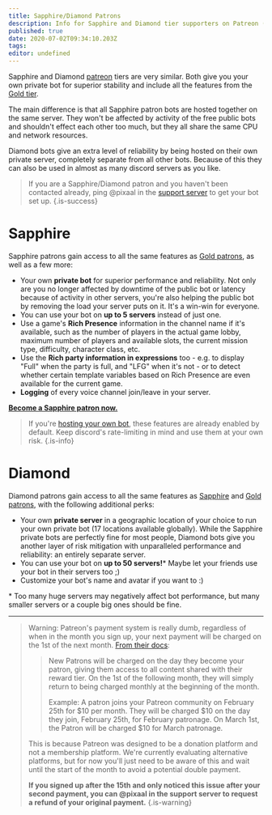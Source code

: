 ```yaml
---
title: Sapphire/Diamond Patrons
description: Info for Sapphire and Diamond tier supporters on Patreon (patreon.com/pixaal)
published: true
date: 2020-07-02T09:34:10.203Z
tags: 
editor: undefined
---
```


Sapphire and Diamond [patreon](https://www.patreon.com/pixaal) tiers are very similar. Both give you your own private bot for superior stability and include all the features from the [Gold tier](/gold-patrons).

The main difference is that all Sapphire patron bots are hosted together on the same server. They won't be affected by activity of the free public bots and shouldn't effect each other too much, but they all share the same CPU and network resources.

Diamond bots give an extra level of reliability by being hosted on their own private server, completely separate from all other bots. Because of this they can also be used in almost as many discord servers as you like.

> If you are a Sapphire/Diamond patron and you haven't been contacted already, ping @pixaal in the [support server](http://discord.io/DotsBotsSupport) to get your bot set up.
{.is-success}

# Sapphire

Sapphire patrons gain access to all the same features as [Gold patrons](/gold-patrons), as well as a few more:

* Your own **private bot** for superior performance and reliability. Not only are you no longer affected by downtime of the public bot or latency because of activity in other servers, you're also helping the public bot by removing the load your server puts on it. It's a win-win for everyone.
* You can use your bot on **up to 5 servers** instead of just one.
* Use a game's **Rich Presence** information in the channel name if it's available, such as the number of players in the actual game lobby, maximum number of players and available slots, the current mission type, difficulty, character class, etc.
* Use the **Rich party information in expressions** too - e.g. to display "Full" when the party is full, and "LFG" when it's not - or to detect whether certain template variables based on Rich Presence are even available for the current game.
* **Logging** of every voice channel join/leave in your server.

**[Become a Sapphire patron now.](https://www.patreon.com/pixaal)**
    
> If you're [hosting your own bot](/self-hosting), these features are already enabled by default. Keep discord's rate-limiting in mind and use them at your own risk.
{.is-info}

# Diamond

Diamond patrons gain access to all the same features as [Sapphire](/sapphire-diamond-patrons#sapphire) and [Gold patrons](/gold-patrons), with the following additional perks:

* Your own **private server** in a geographic location of your choice to run your own private bot (17 locations available globally). While the Sapphire private bots are perfectly fine for most people, Diamond bots give you another layer of risk mitigation with unparalleled performance and reliability: an entirely separate server.
* You can use your bot on **up to 50 servers!*** Maybe let your friends use your bot in their servers too ;)
* Customize your bot's name and avatar if you want to :)

\* Too many huge servers may negatively affect bot performance, but many smaller servers or a couple big ones should be fine.

----

> Warning: Patreon's payment system is really dumb, regardless of when in the month you sign up, your next payment will be charged on the 1st of the next month. [From their docs](https://support.patreon.com/hc/en-us/articles/210291283-How-charge-up-front-works): 
> > New Patrons will be charged on the day they become your patron, giving them access to all content shared with their reward tier. On the 1st of the following month, they will simply return to being charged monthly at the beginning of the month.
> > 
> > Example: A patron joins your Patreon community on February 25th for $10 per month. They will be charged $10 on the day they join, February 25th, for February patronage. On March 1st, the Patron will be charged $10 for March patronage.
>
> This is because Patreon was designed to be a donation platform and not a membership platform. We're currently evaluating alternative platforms, but for now you'll just need to be aware of this and wait until the start of the month to avoid a potential double payment.
> 
> **If you signed up after the 15th and only noticed this issue after your second payment, you can @pixaal in the support server to request a refund of your original payment.**
{.is-warning}